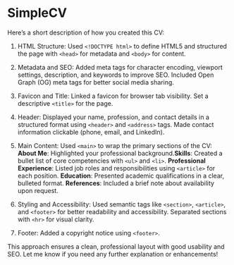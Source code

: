 # SimpleCV
Here’s a short description of how you created this CV:

1. HTML Structure: Used `<!DOCTYPE html>` to define HTML5 and structured the page with `<head>` for metadata and `<body>` for content.

2. Metadata and SEO: Added meta tags for character encoding, viewport settings, description, and keywords to improve SEO. Included Open Graph (OG) meta tags for better social media sharing.

3. Favicon and Title: Linked a favicon for browser tab visibility. Set a descriptive `<title>` for the page.

4. Header: Displayed your name, profession, and contact details in a structured format using `<header>` and `<address>` tags. Made contact information clickable (phone, email, and LinkedIn).

5. Main Content: Used `<main>` to wrap the primary sections of the CV: **About Me**: Highlighted your professional background.**Skills**: Created a bullet list of core competencies with `<ul>` and `<li>`. **Professional Experience**: Listed job roles and responsibilities using `<article>` for each position. **Education**: Presented academic qualifications in a clear, bulleted format. **References**: Included a brief note about availability upon request.

6. Styling and Accessibility: Used semantic tags like `<section>`, `<article>`, and `<footer>` for better readability and accessibility. Separated sections with `<hr>` for visual clarity.

7. Footer: Added a copyright notice using `<footer>`.

This approach ensures a clean, professional layout with good usability and SEO. Let me know if you need any further explanation or enhancements!

